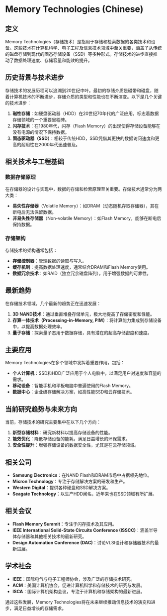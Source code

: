 # Memory Technologies (Chinese)

## 定义

Memory Technologies（存储技术）是指用于存储和检索数据的各类技术和设备。这些技术在计算机科学、电子工程及信息技术领域中至关重要，涵盖了从传统的磁盘存储到现代的固态存储设备（SSD）等多种形式。存储技术的进步直接推动了数据处理速度、存储容量和能效的提升。

## 历史背景与技术进步

存储技术的发展历程可以追溯到20世纪中叶。最初的存储介质是磁带和磁盘，随着计算机技术的不断进步，存储介质的类型和性能也在不断演变。以下是几个关键的技术进步：

1. **磁性存储**：如硬盘驱动器（HDD）在20世纪70年代的广泛应用，标志着数据存储领域的一个重要里程碑。
2. **闪存技术**：在1980年代，闪存（Flash Memory）的出现使得存储设备能够在没有电源的情况下保持数据。
3. **固态驱动器（SSD）**：相较于传统HDD，SSD凭借其更快的数据访问速度和更高的耐用性在2000年代迅速普及。

## 相关技术与工程基础

### 数据存储原理

在存储器的设计与实现中，数据的存储和检索原理至关重要。存储技术通常分为两大类：

- **易失性存储器**（Volatile Memory）：如DRAM（动态随机存取存储器），其在断电后无法保留数据。
- **非易失性存储器**（Non-volatile Memory）：如Flash Memory，能够在断电后保持数据。

### 存储架构

存储技术的架构通常包括：

- **存储控制器**：管理数据的读取与写入。
- **缓存机制**：提高数据处理速度，通常结合DRAM和Flash Memory使用。
- **数据冗余技术**：如RAID（独立冗余磁盘阵列），用于增强数据的可靠性。

## 最新趋势

在存储技术领域，几个最新的趋势正在迅速发展：

1. **3D NAND技术**：通过垂直堆叠存储单元，极大地提高了存储密度和性能。
2. **存算一体技术（Processing-in-Memory, PIM）**：将计算能力集成到存储设备中，以提高数据处理效率。
3. **量子存储**：探索量子态用于数据存储，具有潜在的超高存储密度和速度。

## 主要应用

Memory Technologies在多个领域中发挥着重要作用，包括：

- **个人计算机**：SSD和HDD广泛应用于个人电脑中，以满足用户对速度和容量的需求。
- **移动设备**：智能手机和平板电脑中普遍使用的Flash Memory。
- **数据中心**：企业级存储解决方案，如高性能SSD和云存储技术。

## 当前研究趋势与未来方向

当前，存储技术的研究主要集中在以下几个方向：

1. **新型存储材料**：研究新材料以提高存储设备的性能。
2. **能效优化**：降低存储设备的能耗，满足日益增长的环保需求。
3. **安全性提升**：增强存储设备的数据安全性，尤其是在云存储领域。

## 相关公司

- **Samsung Electronics**：在NAND Flash和DRAM市场中占据领先地位。
- **Micron Technology**：专注于存储解决方案的研发和生产。
- **Western Digital**：提供各种硬盘和SSD解决方案。
- **Seagate Technology**：以生产HDD闻名，近年来也在SSD领域有所扩展。

## 相关会议

- **Flash Memory Summit**：专注于闪存技术及其应用。
- **IEEE International Solid-State Circuits Conference (ISSCC)**：涵盖半导体存储器和其他相关技术的最新研究。
- **Design Automation Conference (DAC)**：讨论VLSI设计和存储器技术的最新进展。

## 学术社会

- **IEEE**：国际电气与电子工程师协会，涉及广泛的存储技术研究。
- **ACM**：美国计算机协会，促进计算机科学和存储技术的研究与发展。
- **ISCA**：国际计算机架构会议，专注于计算机和存储架构的最新进展。

通过这些发展，Memory Technologies将在未来继续推动信息技术的演变和进步，满足日益增长的存储需求。